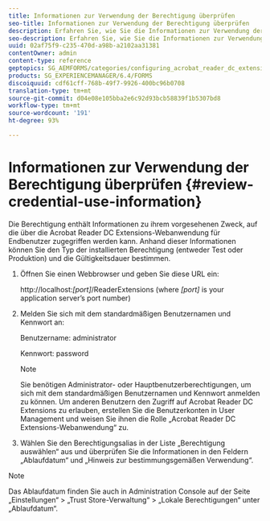 ```yaml
---
title: Informationen zur Verwendung der Berechtigung überprüfen
seo-title: Informationen zur Verwendung der Berechtigung überprüfen
description: Erfahren Sie, wie Sie die Informationen zur Verwendung der Berechtigung überprüfen.
seo-description: Erfahren Sie, wie Sie die Informationen zur Verwendung der Berechtigung überprüfen.
uuid: 02af75f9-c235-470d-a98b-a2102aa31381
contentOwner: admin
content-type: reference
geptopics: SG_AEMFORMS/categories/configuring_acrobat_reader_dc_extensions
products: SG_EXPERIENCEMANAGER/6.4/FORMS
discoiquuid: cdf61cff-768b-49f7-9926-400bc96b0708
translation-type: tm+mt
source-git-commit: d04e08e105bba2e6c92d93bcb58839f1b5307bd8
workflow-type: tm+mt
source-wordcount: '191'
ht-degree: 93%

---
```



# Informationen zur Verwendung der Berechtigung überprüfen {#review-credential-use-information}

Die Berechtigung enthält Informationen zu ihrem vorgesehenen Zweck, auf die über die Acrobat Reader DC Extensions-Webanwendung für Endbenutzer zugegriffen werden kann. Anhand dieser Informationen können Sie den Typ der installierten Berechtigung (entweder Test oder Produktion) und die Gültigkeitsdauer bestimmen.

1. Öffnen Sie einen Webbrowser und geben Sie diese URL ein:

   http://localhost:*[port]*/ReaderExtensions (where *[port]* is your application server’s port number)

1. Melden Sie sich mit dem standardmäßigen Benutzernamen und Kennwort an:

   Benutzername: administrator

   Kennwort: password

   >[!NOTE]
   >
   >Sie benötigen Administrator- oder Hauptbenutzerberechtigungen, um sich mit dem standardmäßigen Benutzernamen und Kennwort anmelden zu können. Um anderen Benutzern den Zugriff auf Acrobat Reader DC Extensions zu erlauben, erstellen Sie die Benutzerkonten in User Management und weisen Sie ihnen die Rolle „Acrobat Reader DC Extensions-Webanwendung“ zu.

1. Wählen Sie den Berechtigungsalias in der Liste „Berechtigung auswählen“ aus und überprüfen Sie die Informationen in den Feldern „Ablaufdatum“ und „Hinweis zur bestimmungsgemäßen Verwendung“.

>[!NOTE]
>
>Das Ablaufdatum finden Sie auch in Administration Console auf der Seite „Einstellungen“ > „Trust Store-Verwaltung“ > „Lokale Berechtigungen“ unter „Ablaufdatum“.

